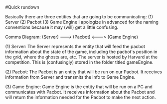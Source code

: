 #Quick rundown

Basically there are three entities that are going to be communicating:
(1) Server
(2) Pacbot
(3) Game Engine
I apologize in advanced for the naming conventions because it may (will) get a little confusing.

Comms Diagram:
(Server) ---> (Pacbot) <---> (Game Engine)

(1) Server:
The Server represents the entity that will feed the pacbot information about the state of the game,
including the pacbot's position in the grid, where the ghosts are, etc. The server is hosted by
Harvard at the competition. This is (confusingly) stored in the folder titled gameEngine.

(2) Pacbot:
The Pacbot is an entity that will be run on our Pacbot. It receives information from Server and
transmits the info to Game Engine.

(3) Game Engine:
Game Engine is the entity that will be run on a PC and communicates with Pacbot. It receives information
about the Pacbot and will return the information needed for the Pacbot to make the next action.